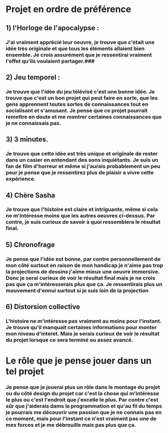 # Projet en ordre de préférence #

## 1) l'Horloge de l'apocalypse : ##
### J'ai vraiment apprécié leur oeuvre, je trouve que c'était une idée très originale et que tous les éléments allaient bien ensemble. Je crois assurément que je ressentirai vraiment l'effet qu'ils voulaient partager.###

## 2) Jeu temporel : ##
### Je trouve que l'idée du jeu télévisé c'est une bonne idée. Je trouve que c'est un bon projet qui peut faire en sorte, que les gens apprennent toutes sortes de connaissances tout en socialisant et s'amusant. Je pense que ce projet pourrait remettre en doute et me montrer certaines connaissances que je ne connaissais pas.

## 3) 3 minutes. ##
### Je trouve que cette idée est très unique et originale de rester dans un casier en entendant des sons inquiétants. Je suis un fan de film d'horreur et même si j'aurais probablement un peu peur je pense que je ressentirez plus de plaisir a vivre cette expérience. ###

## 4) Chère Sasha ##
### Je trouve que l'histoire est claire et intriguante, même si cela ne m'intéresse moins que les autres oeuvres ci-dessus. Par contre, je suis curieux de savoir à         quoi ressemblera le résultat final. ### 

##  5) Chronofrage ##
 ### Je pense que l'idée est bonne, par contre personnellement de mon côté surtout en raison de mon handicap je n'aime pas trop la projections de dessins j'aime mieux une oeuvre immersive. Donc je serai curieux de voir le résultat final mais je ne crois pas que ça m'intéresserais plus que ça. Je ressentirais plus un mouvement d'ennui surtout si je suis loin de la projection ##
 
## 6) Distorsion collective ##
### L'histoire ne m'intéresse pas vraiment au moins pour l'instant. Je trouve qu'il manquait certaines informations pour monter mon niveau d'interet. Mais je serais curieux de voir le résultat du projet lorsque ce sera terminé ou assez avancé. ###


# Le rôle que je pense jouer dans un tel projet #
### Je pense que je jouerai plus un rôle dans le montage du projet ou du cöté design du projet car c'est la chose qui m'intéresse le plus ou c'est l'endroit que j'excelle le plus. Par contre c'est sûr que j'aiderais dams la programmation et qu'au fil du temps je pourrais me découvrir une passion que je ne connais pas en ce moment, mais pour l'instant ce n'est vraiment pas une de mes forces et je me débrouille mais pas plus que ça.
